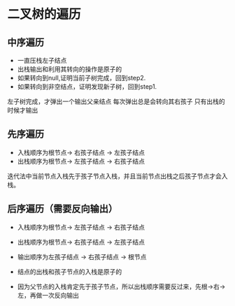 # 二叉树的遍历

## 中序遍历
- 一直压栈左子结点
- 出栈输出和利用其转向的操作是原子的
- 如果转向到null,证明当前子树完成，回到step2.
- 如果转向到非空结点，证明发现新子树，回到step1.

左子树完成，才弹出一个输出父亲结点
每次弹出总是会转向其右孩子
只有出栈的时候才输出

## 先序遍历
- 入栈顺序为根节点-> 右孩子结点 -> 左孩子结点
- 出栈顺序为根节点-> 左孩子结点 -> 右孩子结点

迭代法中当前节点入栈先于孩子节点入栈，并且当前节点出栈之后孩子节点才会入栈。

## 后序遍历（需要反向输出）
- 入栈顺序为根节点-> 左孩子结点 -> 右孩子结点
- 出栈顺序为根节点-> 右孩子结点 -> 左孩子结点
- 输出顺序为左孩子结点 -> 右孩子结点 -> 根节点

- 结点的出栈和孩子节点的入栈是原子的
- 因为父节点的入栈肯定先于孩子节点，所以出栈顺序需要反过来，先根->右->左，再做一次反向输出



